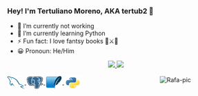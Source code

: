 ### Hey! I'm Tertuliano Moreno, AKA tertub2 👋

- 💼 I’m currently not working  
- 🌱 I’m currently learning Python 
- ⚡ Fun fact: I love fantsy books 🐲⚔️🏰
- 😀 Pronoun: He/Him

<div align="center">
  <a href="https://github.com/tertub2">
  <img height="180em" src="https://github-readme-stats.vercel.app/api?username=tertub2&show_icons=true&theme=dark&include_all_commits=true&count_private=true"/>
  <img height="180em" src="https://github-readme-stats.vercel.app/api/top-langs/?username=tertub2&layout=compact&langs_count=7&theme=dark"/>
</div>

<div style="display: inline_block"><br>
  <img align="center" alt="Tertu-MYSQL" height="30" width="40" src="https://raw.githubusercontent.com/devicons/devicon/master/icons/mysql/mysql-original.svg">
  <img align="center" alt="Tertu-PostgreSQL" height="30" width="40" src="https://raw.githubusercontent.com/devicons/devicon/master/icons/postgresql/postgresql-original.svg">
  <img align="center" alt="Rafa-Csharp" height="30" width="40" src="https://raw.githubusercontent.com/devicons/devicon/master/icons/sqlite/sqlite-original.svg">
  <img align="center" alt="Tertu-Python" height="30" width="40" src="https://raw.githubusercontent.com/devicons/devicon/master/icons/python/python-original.svg">
  <img align="right" alt="Rafa-pic" height="100" width="150" src="https://media.giphy.com/media/G1ifnX4d5tYFACktp9/giphy.gif" 

</div>
